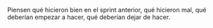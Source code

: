 Piensen qué hicieron bien en el sprint anterior, qué hicieron mal,
qué deberían empezar a hacer, qué deberían dejar de hacer.